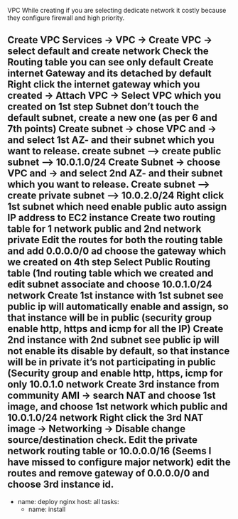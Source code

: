 VPC
While creating if you are selecting dedicate network it costly because they configure firewall and high priority.

Create VPC
Services -> VPC -> Create VPC -> select default and create network
Check the Routing table you can see only default
Create internet Gateway and its detached by default
Right click the internet gateway which you created -> Attach VPC -> Select VPC which you created on 1st step
Subnet don’t touch the default subnet, create a new one (as per 6 and 7th points)
Create subnet -> chose VPC and -> and select 1st AZ- and their subnet which you want to release. create subnet --> create public subnet --> 10.0.1.0/24
Create Subnet -> choose VPC and -> and select 2nd AZ- and their subnet which you want to release. Create subnet --> create private subnet --> 10.0.2.0/24
Right click 1st subnet which need enable public auto assign IP address to EC2 instance
Create two routing table for 1 network public and 2nd network private
Edit the routes for both the routing table and add 0.0.0.0/0 ad choose the gateway which we created on 4th step
Select Public Routing table (1nd routing table which we created and edit subnet associate and choose 10.0.1.0/24 network
Create 1st instance with 1st subnet see public ip will automatically enable and assign, so that instance will be in public (security group enable http, https and icmp for all the IP)
Create 2nd instance with 2nd subnet see public ip will not enable its disable by default, so that instance will be in private it’s not participating in public (Security group and enable http, https, icmp for only 10.0.1.0 network
Create 3rd instance from community AMI -> search NAT and choose 1st image, and choose 1st network which public and 10.0.1.0/24 network
Right click the 3rd NAT image -> Networking -> Disable change source/destination check.
Edit the private network routing table or 10.0.0.0/16 (Seems I have missed to configure major network) edit the routes and remove gateway of 0.0.0.0/0 and choose 3rd instance id.
---
- name: deploy nginx
  host: all
  tasks:
    - name: install
